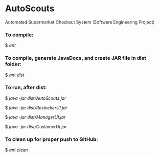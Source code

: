 # AutoScouts
Automated Supermarket Checkout System (Software Engineering Project)


### To compile:
$ *ant*

### To compile, generate JavaDocs, and create JAR file in dist folder:
$ *ant dist*

### To run, after dist:
$ *java -jar dist/AutoScouts.jar*

$ *java -jar dist/RestockerUI.jar* 

$ *java -jar dist/ManagerUI.jar*

$ *java -jar dist/CustomerUI.jar*

### To clean up for proper push to GitHub:
$ *ant clean*


